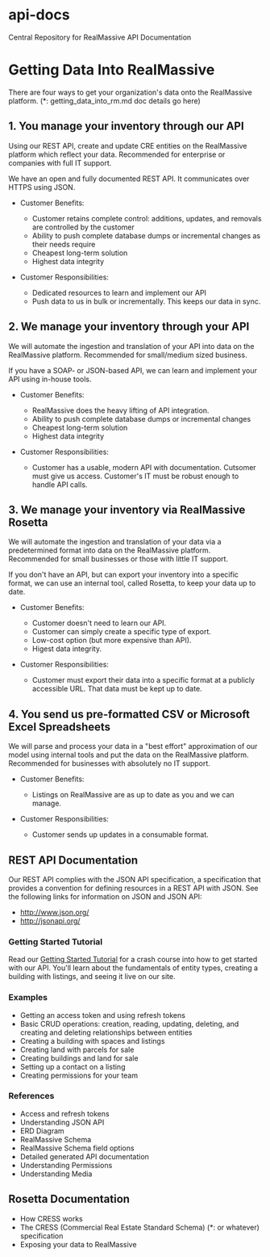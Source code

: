 # api-docs

Central Repository for RealMassive API Documentation

# Getting Data Into RealMassive

There are four ways to get your organization's data onto the RealMassive platform. (*: getting_data_into_rm.md doc details go here)

## 1. You manage your inventory through our API

Using our REST API, create and update CRE entities on the RealMassive platform which reflect your data. Recommended for enterprise or companies with full IT support.

We have an open and fully documented REST API. It communicates over HTTPS using JSON.

- Customer Benefits:
    + Customer retains complete control: additions, updates, and removals are controlled by the customer
    + Ability to push complete database dumps or incremental changes as their needs require
    + Cheapest long-term solution
    + Highest data integrity

- Customer Responsibilities:
    + Dedicated resources to learn and implement our API
    + Push data to us in bulk or incrementally. This keeps our data in sync.

## 2. We manage your inventory through your API

We will automate the ingestion and translation of your API into data on the RealMassive platform. Recommended for small/medium sized business.

If you have a SOAP- or JSON-based API, we can learn and implement your API using in-house tools.

- Customer Benefits:
    + RealMassive does the heavy lifting of API integration.
    + Ability to push complete database dumps or incremental changes
    + Cheapest long-term solution
    + Highest data integrity

- Customer Responsibilities:
    + Customer has a usable, modern API with documentation. Cutsomer must give us access. Customer's IT must be robust enough to handle API calls.

## 3. We manage your inventory via RealMassive Rosetta

We will automate the ingestion and translation of your data via a predetermined format into data on the RealMassive platform. Recommended for small businesses or those with little IT support.

If you don't have an API, but can export your inventory into a specific format, we can use an internal tool, called Rosetta, to keep your data up to date.

- Customer Benefits:
    + Customer doesn't need to learn our API.
    + Customer can simply create a specific type of export.
    + Low-cost option (but more expensive than API).
    + Higest data integrity.

- Customer Responsibilities:
    + Customer must export their data into a specific format at a publicly accessible URL. That data must be kept up to date.

## 4. You send us pre-formatted CSV or Microsoft Excel Spreadsheets

We will parse and process your data in a "best effort" approximation of our model using internal tools and put the data on the RealMassive platform. Recommended for businesses with absolutely no IT support.

- Customer Benefits:
    + Listings on RealMassive are as up to date as you and we can manage.

- Customer Responsibilities:
    + Customer sends up updates in a consumable format.

## REST API Documentation

Our REST API complies with the JSON API specification, a specification that provides a convention for defining resources in a REST API with JSON. See the following links for information on JSON and JSON API:

- http://www.json.org/
- http://jsonapi.org/

### Getting Started Tutorial

Read our [Getting Started Tutorial](rest-api-getting-started.md) for a crash course into how to get started with our API. You'll learn about the fundamentals of entity types, creating a building with listings, and seeing it live on our site.

### Examples

- Getting an access token and using refresh tokens
- Basic CRUD operations: creation, reading, updating, deleting, and creating and deleting relationships between entities
- Creating a building with spaces and listings
- Creating land with parcels for sale
- Creating buildings and land for sale
- Setting up a contact on a listing
- Creating permissions for your team

### References

- Access and refresh tokens
- Understanding JSON API
- ERD Diagram
- RealMassive Schema
- RealMassive Schema field options
- Detailed generated API documentation
- Understanding Permissions
- Understanding Media

## Rosetta Documentation

- How CRESS works
- The CRESS (Commercial Real Estate Standard Schema) (*: or whatever) specification
- Exposing your data to RealMassive